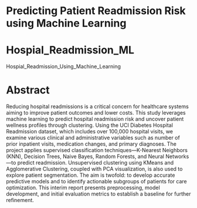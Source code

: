 # Predicting Patient Readmission Risk using Machine Learning 

# Hospial_Readmission_ML
Hospial_Readmission_Using_Machine_Learning

# Abstract
Reducing hospital readmissions is a critical concern for healthcare systems aiming to improve patient outcomes and lower costs. This study leverages machine learning to predict hospital readmission risk and uncover patient wellness profiles through clustering. Using the UCI Diabetes Hospital Readmission dataset, which includes over 100,000 hospital visits, we examine various clinical and administrative variables such as number of prior inpatient visits, medication changes, and primary diagnoses. The project applies supervised classification techniques—K-Nearest Neighbors (KNN), Decision Trees, Naive Bayes, Random Forests, and Neural Networks—to predict readmission. Unsupervised clustering using KMeans and Agglomerative Clustering, coupled with PCA visualization, is also used to explore patient segmentation. The aim is twofold: to develop accurate predictive models and to identify actionable subgroups of patients for care optimization. This interim report presents preprocessing, model development, and initial evaluation metrics to establish a baseline for further refinement.
